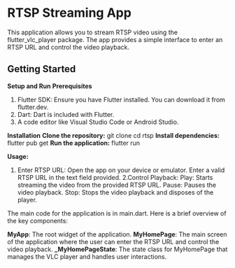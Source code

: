 # RTSP Streaming App

This application allows you to stream RTSP video using the flutter_vlc_player package. The app provides a simple interface to enter an RTSP URL and control the video playback.
## Getting Started

****Setup and Run****
**Prerequisites**

1. Flutter SDK: Ensure you have Flutter installed. You can download it from flutter.dev.
2. Dart: Dart is included with Flutter.
3. A code editor like Visual Studio Code or Android Studio.

****Installation****
**Clone the repository:**
git clone <repository-url>
cd rtsp
**Install dependencies:**
flutter pub get
**Run the application:**
flutter run

****Usage:****
1. Enter RTSP URL:
Open the app on your device or emulator.
Enter a valid RTSP URL in the text field provided.
2.Control Playback:
Play: Starts streaming the video from the provided RTSP URL.
Pause: Pauses the video playback.
Stop: Stops the video playback and disposes of the player.

The main code for the application is in main.dart. Here is a brief overview of the key components:

**MyApp**: The root widget of the application.
**MyHomePage**: The main screen of the application where the user can enter the RTSP URL and control the video playback.
**_MyHomePageState**: The state class for MyHomePage that manages the VLC player and handles user interactions.


